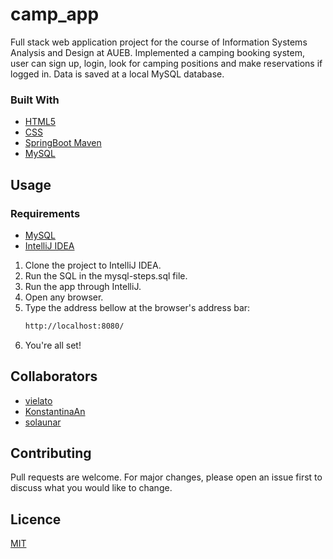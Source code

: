 # camp_app
Full stack web application project for the course of Information Systems Analysis and Design at AUEB. 
Implemented a camping booking system, user can sign up, login, look for camping positions and make reservations if logged in. Data is saved at a local MySQL database.

### Built With
* [HTML5](https://dev.w3.org/html5/html-author/)
* [CSS](https://developer.mozilla.org/en-US/docs/Web/CSS)
* [SpringBoot Maven](https://docs.spring.io/spring-boot/docs/current/reference/htmlsingle/#using.build-systems.maven)
* [MySQL](https://dev.mysql.com/doc/)

## Usage
### Requirements
   * [MySQL](https://dev.mysql.com/doc/)
   * [IntelliJ IDEA](https://www.jetbrains.com/idea/)
1. Clone the project to IntelliJ IDEA.
2. Run the SQL in the mysql-steps.sql file.
3. Run the app through IntelliJ.
4. Open any browser.
5. Type the address bellow at the browser's address bar:
   ```sh
   http://localhost:8080/
   ```
5. You're all set!

## Collaborators 
* [vielato](https://github.com/vielato)
* [KonstantinaAn](https://github.com/KonstantinaAn)
* [solaunar](https://github.com/solaunar)

## Contributing
Pull requests are welcome. For major changes, please open an issue first to discuss what you would like to change.

## Licence
[MIT](https://choosealicense.com/licenses/mit/)
